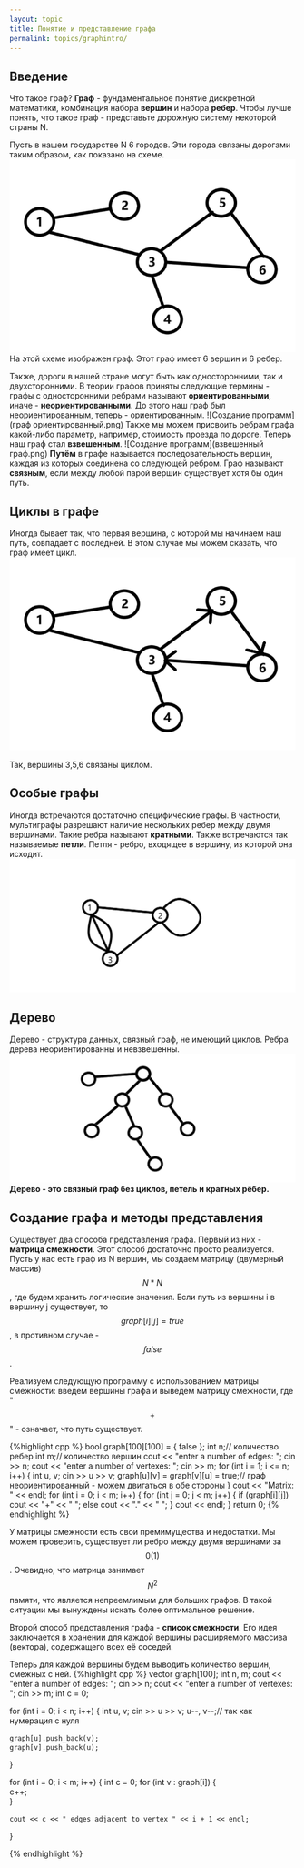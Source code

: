 ```yaml
---
layout: topic
title: Понятие и представление графа
permalink: topics/graphintro/
---
```

## Введение
Что такое граф? **Граф** - фундаментальное понятие дискретной математики, комбинация набора **вершин** и набора **ребер**. Чтобы лучше понять, что такое граф - представьте дорожную систему некоторой страны N.

Пусть в нашем государстве N 6 городов. Эти города связаны дорогами таким образом, как показано на схеме.
![Создание программ](графы.png)
На этой схеме изображен граф. Этот граф имеет 6 вершин и 6 ребер.

Также, дороги в нашей стране могут быть как односторонними, так и двухсторонними. В теории графов приняты следующие термины - графы с односторонними ребрами называют **ориентированными**, иначе - **неориентированными**. До этого наш граф был неориентированным, теперь - ориентированным.
![Создание программ](граф ориентированный.png)
Также мы можем присвоить ребрам графа какой-либо параметр, например, стоимость проезда по дороге. Теперь наш граф стал **взвешенным**.
![Создание программ](взвешенный граф.png)
**Путём** в графе называется последовательность вершин, каждая из которых соединена со следующей ребром. 
Граф  называют **связным**, если между любой парой вершин существует хотя бы один путь.

## Циклы в графе
Иногда бывает так, что первая вершина, с которой мы начинаем наш путь, совпадает с последней. В этом случае мы можем сказать, что граф имеет цикл.
![Создание программ](цикл.png)

Так, вершины 3,5,6 связаны циклом.
## Особые графы
Иногда встречаются достаточно специфические графы. В частности, мультиграфы разрешают наличие нескольких ребер между двумя вершинами. Такие ребра называют **кратными**. Также встречаются так называемые **петли**. Петля - ребро, входящее в вершину, из которой она исходит.
![Создание программ](мультиграф.png)

## Дерево
Дерево - структура данных, связный граф, не имеющий  циклов. Ребра дерева неориентированны и невзвешенны.
![Создание программ](дерево.png)
**Дерево - это связный граф без циклов, петель и кратных рёбер.**

## Создание графа и методы представления
Существует два способа представления графа. Первый из них - **матрица смежности**. Этот способ достаточно просто реализуется. Пусть у нас есть граф из N вершин, мы создаем матрицу (двумерный массив) $$N * N$$, где будем хранить логические значения. Если путь из вершины i в вершину j существует, то $$graph[i][j] = true$$, в противном случае - $$false$$.

Реализуем следующую программу с использованием матрицы смежности: введем вершины графа и выведем матрицу смежности, где "$$+$$" - означает, что путь существует.

{%highlight cpp %}
bool graph[100][100] = { false };
int n;// количество ребер
int m;// количество вершин
cout << "enter a number of edges: ";
cin >> n;
cout << "enter a number of vertexes: ";
cin >> m;
for (int i = 1; i <= n; i++)
{
	int u, v;
	сin >> u >> v;
	graph[u][v] = graph[v][u] = true;// граф неориентированный - можем двигаться в обе стороны
  }
cout << "Matrix: " << endl;
for (int i = 0; i < m; i++)
{
	for (int j = 0; j < m; j++)
	{
		if (graph[i][j])
			cout << "+" << " ";
		else
			cout << "." << " ";
	}
	cout << endl;
}
return 0;
{% endhighlight %}

У матрицы смежности есть свои премимущества и недостатки. Мы можем проверить, существует ли ребро между двумя вершинами за $$0(1)$$. Очевидно, что матрица занимает $$N^2$$ памяти, что является непреемлимым для больших графов. В такой ситуации мы вынуждены искать более оптимальное решение.

Второй способ представления графа - **список смежности**. Его идея заключается в хранении для каждой вершины расширяемого массива (вектора), содержащего всех её соседей.

Теперь для каждой вершины будем выводить количество вершин, смежных с ней.
{%highlight cpp %}
vector <int> graph[100];
int n, m;
cout << "enter a number of edges: ";
cin >> n;
cout << "enter a number of vertexes: ";
cin >> m;
int c = 0;

for (int i = 0; i < n; i++) {
	int u, v;
	cin >> u >> v;
	u--, v--;// так как нумерация с нуля

	graph[u].push_back(v);
	graph[v].push_back(u);
}

for (int i = 0; i < m; i++) {
	int c = 0;
	for (int v : graph[i]) {    
		c++;                    
	}                           

	cout << c << " edges adjacent to vertex " << i + 1 << endl;
}

{% endhighlight %}
